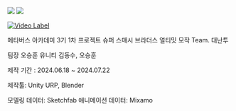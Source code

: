 <img src="https://img.shields.io/badge/unity-%23000000.svg?&style=for-the-badge&logo=unity&logoColor=white" /> <img src="https://img.shields.io/badge/blender-%23F5792A.svg?&style=for-the-badge&logo=blender&logoColor=white" />

[![Video Label](http://img.youtube.com/vi/cstwApESvQU/0.jpg)](https://youtu.be/cstwApESvQU)

메타버스 아카데미 3기
1차 프로젝트 슈퍼 스매시 브라더스 얼티밋 모작
Team. 대난투

팀장 오승훈
유니티 김동수, 오승훈

제작 기간 : 2024.06.18 ~ 2024.07.22

제작툴: Unity URP, Blender

모델링 데이터: Sketchfab
애니메이션 데이터: Mixamo
